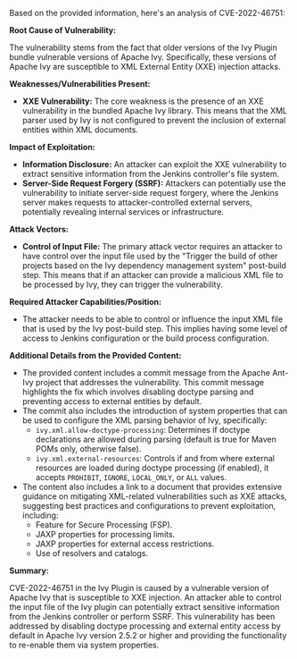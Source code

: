 Based on the provided information, here's an analysis of CVE-2022-46751:

**Root Cause of Vulnerability:**

The vulnerability stems from the fact that older versions of the Ivy Plugin bundle vulnerable versions of Apache Ivy. Specifically, these versions of Apache Ivy are susceptible to XML External Entity (XXE) injection attacks.

**Weaknesses/Vulnerabilities Present:**

*   **XXE Vulnerability:** The core weakness is the presence of an XXE vulnerability in the bundled Apache Ivy library. This means that the XML parser used by Ivy is not configured to prevent the inclusion of external entities within XML documents.

**Impact of Exploitation:**

*   **Information Disclosure:** An attacker can exploit the XXE vulnerability to extract sensitive information from the Jenkins controller's file system.
*   **Server-Side Request Forgery (SSRF):** Attackers can potentially use the vulnerability to initiate server-side request forgery, where the Jenkins server makes requests to attacker-controlled external servers, potentially revealing internal services or infrastructure.

**Attack Vectors:**

*   **Control of Input File:** The primary attack vector requires an attacker to have control over the input file used by the "Trigger the build of other projects based on the Ivy dependency management system" post-build step. This means that if an attacker can provide a malicious XML file to be processed by Ivy, they can trigger the vulnerability.

**Required Attacker Capabilities/Position:**

*   The attacker needs to be able to control or influence the input XML file that is used by the Ivy post-build step. This implies having some level of access to Jenkins configuration or the build process configuration.

**Additional Details from the Provided Content:**

*   The provided content includes a commit message from the Apache Ant-Ivy project that addresses the vulnerability. This commit message highlights the fix which involves disabling doctype parsing and preventing access to external entities by default.
*   The commit also includes the introduction of system properties that can be used to configure the XML parsing behavior of Ivy, specifically:
    *   `ivy.xml.allow-doctype-processing`: Determines if doctype declarations are allowed during parsing (default is true for Maven POMs only, otherwise false).
    *   `ivy.xml.external-resources`: Controls if and from where external resources are loaded during doctype processing (if enabled), it accepts `PROHIBIT`, `IGNORE`, `LOCAL_ONLY`, or `ALL` values.
*   The content also includes a link to a document that provides extensive guidance on mitigating XML-related vulnerabilities such as XXE attacks, suggesting best practices and configurations to prevent exploitation, including:
    *   Feature for Secure Processing (FSP).
    *   JAXP properties for processing limits.
    *   JAXP properties for external access restrictions.
    *   Use of resolvers and catalogs.

**Summary:**

CVE-2022-46751 in the Ivy Plugin is caused by a vulnerable version of Apache Ivy that is susceptible to XXE injection. An attacker able to control the input file of the Ivy plugin can potentially extract sensitive information from the Jenkins controller or perform SSRF. This vulnerability has been addressed by disabling doctype processing and external entity access by default in Apache Ivy version 2.5.2 or higher and providing the functionality to re-enable them via system properties.